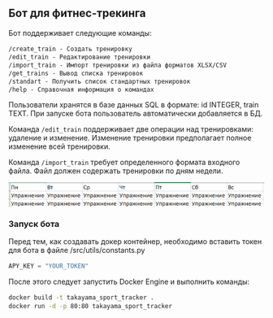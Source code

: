 ## Бот для фитнес-трекинга

Бот поддерживает следующие команды:

```
/create_train - Создать тренировку
/edit_train - Редактирование тренировки
/import_train - Импорт тренировки из файла форматов XLSX/CSV
/get_trains - Вывод списка тренировок
/standart - Получить список стандартных тренировок
/help - Справочная информация о командах
```

Пользователи хранятся в базе данных SQL в формате: id INTEGER, train TEXT.
При запуске бота пользователь автоматически добавляется в БД.

Команда ```/edit_train``` поддерживает две операции над тренировками: удаление и изменение. Изменение тренировки предполагает полное изменение всей тренировки.

Команда ```/import_train``` требует определенного формата входного файла. Файл должен содержать тренировки по дням недели.

<p align="center">
  <img src="./import_img.png" alt="Формат входного файла" align="center">
</p>

### Запуск бота

Перед тем, как создавать докер контейнер, необходимо вставить токен для бота в файле /src/utils/constants.py
```python
APY_KEY = "YOUR_TOKEN"
```

После этого следует запустить Docker Engine и выполнить команды:
```cmd
docker build -t takayama_sport_tracker .
docker run -d -p 80:80 takayama_sport_tracker
```



